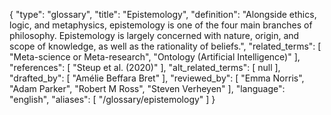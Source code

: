 {
    "type": "glossary",
    "title": "Epistemology",
    "definition": "Alongside ethics, logic, and metaphysics, epistemology is one of the four main branches of philosophy. Epistemology is largely concerned with nature, origin, and scope of knowledge, as well as the rationality of beliefs.",
    "related_terms": [
        "Meta-science or Meta-research",
        "Ontology (Artificial Intelligence)"
    ],
    "references": [
        "Steup et al. (2020)"
    ],
    "alt_related_terms": [
        null
    ],
    "drafted_by": [
        "Amélie Beffara Bret"
    ],
    "reviewed_by": [
        "Emma Norris",
        "Adam Parker",
        "Robert M Ross",
        "Steven Verheyen"
    ],
    "language": "english",
    "aliases": [
        "/glossary/epistemology"
    ]
}